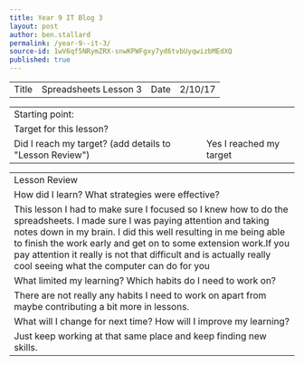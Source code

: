 ```yaml
---
title: Year 9 IT Blog 3
layout: post
author: ben.stallard
permalink: /year-9--it-3/
source-id: 1wV6qf5NRymZRX-snwKPWFgxy7yd6tvbUyqwizbMEdXQ
published: true
---
```

<table>
  <tr>
    <td>Title</td>
    <td>Spreadsheets Lesson 3</td>
    <td>Date</td>
    <td>2/10/17</td>
  </tr>
</table>


<table>
  <tr>
    <td>Starting point:</td>
    <td></td>
  </tr>
  <tr>
    <td>Target for this lesson?</td>
    <td></td>
  </tr>
  <tr>
    <td>Did I reach my target? 
(add details to "Lesson Review")</td>
    <td> Yes I reached my target</td>
  </tr>
</table>


<table>
  <tr>
    <td>Lesson Review</td>
  </tr>
  <tr>
    <td>How did I learn? What strategies were effective? </td>
  </tr>
  <tr>
    <td>This lesson I had to make sure I focused so I knew how to do the spreadsheets. I made sure I was paying attention and taking notes down in my brain. I did this well resulting in me being able to finish the work early and get on to some extension work.If you pay attention it really is not that difficult and is actually really cool seeing what the computer can do for you</td>
  </tr>
  <tr>
    <td>What limited my learning? Which habits do I need to work on? </td>
  </tr>
  <tr>
    <td>There are not really any habits I need to work on apart from maybe contributing a bit more in lessons.</td>
  </tr>
  <tr>
    <td>What will I change for next time? How will I improve my learning?</td>
  </tr>
  <tr>
    <td>Just keep working at that same place and keep finding new skills. </td>
  </tr>
</table>


